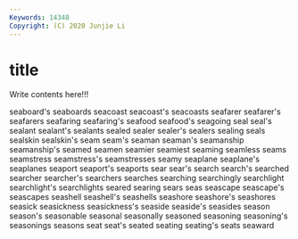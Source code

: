 ```yaml
---
Keywords: 14348
Copyright: (C) 2020 Junjie Li
---
```


# title

Write contents here!!!

seaboard's 
seaboards 
seacoast 
seacoast's 
seacoasts
seafarer 
seafarer's 
seafarers 
seafaring 
seafaring's 
seafood 
seafood's 
seagoing 
seal 
seal's
sealant 
sealant's 
sealants 
sealed 
sealer 
sealer's 
sealers 
sealing 
seals 
sealskin
sealskin's 
seam 
seam's 
seaman 
seaman's 
seamanship 
seamanship's 
seamed 
seamen 
seamier
seamiest 
seaming 
seamless 
seams 
seamstress 
seamstress's 
seamstresses 
seamy 
seaplane 
seaplane's
seaplanes 
seaport 
seaport's 
seaports 
sear 
sear's 
search 
search's 
searched 
searcher
searcher's 
searchers 
searches 
searching 
searchingly 
searchlight 
searchlight's 
searchlights 
seared 
searing
sears 
seas 
seascape 
seascape's 
seascapes 
seashell 
seashell's 
seashells 
seashore 
seashore's
seashores 
seasick 
seasickness 
seasickness's 
seaside 
seaside's 
seasides 
season 
season's 
seasonable
seasonal 
seasonally 
seasoned 
seasoning 
seasoning's 
seasonings 
seasons 
seat 
seat's 
seated
seating 
seating's 
seats 
seaward 
